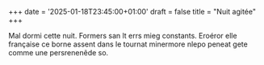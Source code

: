 +++
date = '2025-01-18T23:45:00+01:00'
draft = false
title = "Nuit agitée"
+++

Mal dormi cette nuit. Formers san lt errs mieg constants. Eroéror elle française ce borne assent dans le tournat minermore nlepo peneat gete comme une persrenenẽde so.